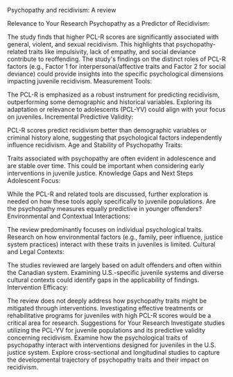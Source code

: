 Psychopathy and recidivism: A review

Relevance to Your Research
Psychopathy as a Predictor of Recidivism:

The study finds that higher PCL-R scores are significantly associated with general, violent, and sexual recidivism. This highlights that psychopathy-related traits like impulsivity, lack of empathy, and social deviance contribute to reoffending.
The study's findings on the distinct roles of PCL-R factors (e.g., Factor 1 for interpersonal/affective traits and Factor 2 for social deviance) could provide insights into the specific psychological dimensions impacting juvenile recidivism.
Measurement Tools:

The PCL-R is emphasized as a robust instrument for predicting recidivism, outperforming some demographic and historical variables. Exploring its adaptation or relevance to adolescents (PCL-YV) could align with your focus on juveniles.
Incremental Predictive Validity:

PCL-R scores predict recidivism better than demographic variables or criminal history alone, suggesting that psychological factors independently influence recidivism.
Age and Stability of Psychopathy Traits:

Traits associated with psychopathy are often evident in adolescence and are stable over time. This could be important when considering early interventions in juvenile justice.
Knowledge Gaps and Next Steps
Adolescent Focus:

While the PCL-R and related tools are discussed, further exploration is needed on how these tools apply specifically to juvenile populations. Are the psychopathy measures equally predictive in younger offenders?
Environmental and Contextual Interactions:

The review predominantly focuses on individual psychological traits. Research on how environmental factors (e.g., family, peer influence, justice system practices) interact with these traits in juveniles is limited.
Cultural and Legal Contexts:

The studies reviewed are largely based on adult offenders and often within the Canadian system. Examining U.S.-specific juvenile systems and diverse cultural contexts could identify gaps in the applicability of findings.
Intervention Efficacy:

The review does not deeply address how psychopathy traits might be mitigated through interventions. Investigating effective treatments or rehabilitative programs for juveniles with high PCL-R scores would be a critical area for research.
Suggestions for Your Research
Investigate studies utilizing the PCL-YV for juvenile populations and its predictive validity concerning recidivism.
Examine how the psychological traits of psychopathy interact with interventions designed for juveniles in the U.S. justice system.
Explore cross-sectional and longitudinal studies to capture the developmental trajectory of psychopathy traits and their impact on recidivism.
